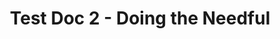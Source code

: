 ---
title: Test Doc 2 - Doing the Needful
short-title: Test Doc 2
description: Do a thing with other things.
group: Thing 2
layout: documentation
---